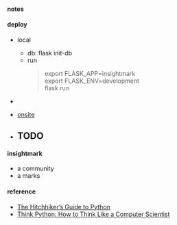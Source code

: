 #### notes

#### deploy 
 * local 
   - db: flask init-db  
   - run  
     > export FLASK_APP=insightmark  
     > export FLASK_ENV=development  
     > flask run  

 *    
 * [onsite](http://insightmarks.herokuapp.com) 
 * TODO 
   -    


#### insightmark
  - a community
  - a marks


#### reference
* [The Hitchhiker’s Guide to Python](http://docs.python-guide.org/en/latest/)
* [Think Python: How to Think Like a Computer Scientist](http://greenteapress.com/thinkpython2/html/index.html)